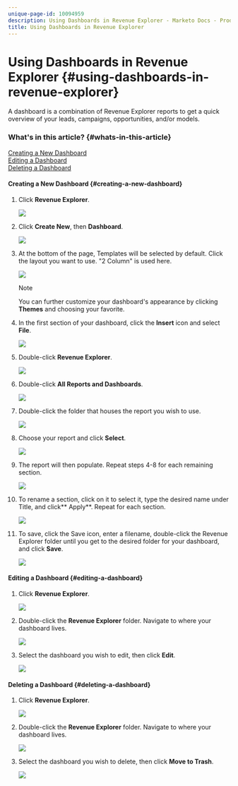 ```yaml
---
unique-page-id: 10094959
description: Using Dashboards in Revenue Explorer - Marketo Docs - Product Documentation
title: Using Dashboards in Revenue Explorer
---
```


# Using Dashboards in Revenue Explorer {#using-dashboards-in-revenue-explorer}

A dashboard is a combination of Revenue Explorer reports to get a quick overview of your leads, campaigns, opportunities, and/or models.

### What's in this article? {#whats-in-this-article}

[Creating a New Dashboard](#creating-a-new-dashboard)  
[Editing a Dashboard](#editing-a-dashboard)  
[Deleting a Dashboard](#deleting-a-dashboard)

#### Creating a New Dashboard {#creating-a-new-dashboard}

1. Click **Revenue Explorer**.

   ![](assets/one.png)

1. Click **Create New**, then **Dashboard**.

   ![](assets/two.png)

1. At the bottom of the page, Templates will be selected by default. Click the layout you want to use. "2 Column" is used here.

   ![](assets/three.png)

   >[!NOTE]
   >
   >You can further customize your dashboard's appearance by clicking **Themes** and choosing your favorite.

1. In the first section of your dashboard, click the **Insert** icon and select **File**.

   ![](assets/four.png)

1. Double-click **Revenue Explorer**.

   ![](assets/five.png)

1. Double-click **All Reports and Dashboards**.

   ![](assets/six.png)

1. Double-click the folder that houses the report you wish to use.

   ![](assets/seven.png)

1. Choose your report and click **Select**.

   ![](assets/eight.png)

1. The report will then populate. Repeat steps 4-8 for each remaining section.

   ![](assets/nine.png)

1. To rename a section, click on it to select it, type the desired name under Title, and click** Apply**. Repeat for each section.

   ![](assets/ten.png)

1. To save, click the Save icon, enter a filename, double-click the Revenue Explorer folder until you get to the desired folder for your dashboard, and click **Save**.

   ![](assets/eleven.png)

#### Editing a Dashboard {#editing-a-dashboard}

1. Click **Revenue Explorer**.

   ![](assets/one.png)

1. Double-click the **Revenue Explorer** folder. Navigate to where your dashboard lives.

   ![](assets/thirteen.png)

1. Select the dashboard you wish to edit, then click **Edit**.

   ![](assets/fourteen.png)

#### Deleting a Dashboard {#deleting-a-dashboard}

1. Click **Revenue Explorer**.

   ![](assets/one.png)

1. Double-click the **Revenue Explorer** folder. Navigate to where your dashboard lives.

   ![](assets/thirteen.png)

1. Select the dashboard you wish to delete, then click **Move to Trash**.

   ![](assets/fifteen.png)

